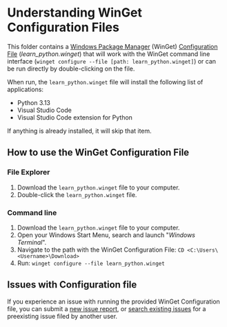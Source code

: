 # Understanding WinGet Configuration Files

This folder contains a [Windows Package Manager](https://learn.microsoft.com/windows/package-manager/winget/) (WinGet) [Configuration File](https://learn.microsoft.com/windows/package-manager/configuration/) (_learn_python.winget_) that will work with the WinGet command line interface (`winget configure --file [path: learn_python.winget]`) or can be run directly by double-clicking on the file.

When run, the `learn_python.winget` file will install the following list of applications:

- Python 3.13
- Visual Studio Code
- Visual Studio Code extension for Python

If anything is already installed, it will skip that item. 

## How to use the WinGet Configuration File

### File Explorer

1. Download the `learn_python.winget` file to your computer.
2. Double-click the `learn_python.winget` file.

### Command line

1. Download the `learn_python.winget` file to your computer.
2. Open your Windows Start Menu, search and launch "_Windows Terminal_".
3. Navigate to the path with the WinGet Configuration File: `CD <C:\Users\<Username>\Download>`
4. Run: `winget configure --file learn_python.winget`

## Issues with Configuration file

If you experience an issue with running the provided WinGet Configuration file, you can submit a [new issue report](https://github.com/microsoft/winget-dsc/issues/new/choose), or [search existing issues](https://github.com/microsoft/winget-dsc/issues) for a preexisting issue filed by another user.
